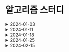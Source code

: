 # 알고리즘 스터디

<details>
<summary>2024-01-03</summary>

|이름|문제|
|:---:|:---:|
|박주용|[회의실예약](https://softeer.ai/practice/6266)|
|송지훈|[전광판](https://softeer.ai/practice/6268)|
|허건혁|[비밀메뉴](https://softeer.ai/practice/6269)|
|정봉기|[장애물인식프로그램](https://softeer.ai/practice/6282)|

</details>

<details>
<summary>2024-01-11</summary>

|이름|문제|
|:---:|:---:|
|박주용|[두 큐 합 같게 만들기]( https://school.programmers.co.kr/learn/courses/30/lessons/118667)|
|송지훈|[택배 배달과 수거하기](https://school.programmers.co.kr/learn/courses/30/lessons/150369)|
|허건혁|[주차요금계산](https://school.programmers.co.kr/learn/courses/30/lessons/92341)|
|정봉기|[이모티콘 할인 행사](https://school.programmers.co.kr/learn/courses/30/lessons/150368)|

</details>

</details>

<details>
<summary>2024-01-18</summary>

|이름|문제|
|:---:|:---:|
|박주용|[도넛과막대그래프](https://school.programmers.co.kr/learn/courses/30/lessons/258711)|
|송지훈|[가장많이받은선물](https://school.programmers.co.kr/learn/courses/30/lessons/258712)|
|허건혁|[주사위고르기](https://school.programmers.co.kr/learn/courses/30/lessons/258709)|
|정봉기|[산모양타일링](https://school.programmers.co.kr/learn/courses/30/lessons/258705)|

</details>

<details>
<summary>2024-01-25</summary>

|이름|문제|
|:---:|:---:|
|박주용|[좌석관리](https://softeer.ai/practice/6267)|
|송지훈|[마이크로서버](https://softeer.ai/practice/6264)|
|허건혁|[로드밸런서트래픽예측](https://softeer.ai/practice/6263)|
|정봉기|[이미지프로세싱](https://softeer.ai/practice/6265)|

</details>

<details>
<summary>2024-02-15</summary>

|이름|문제|
|:---:|:---:|
|박주용|[양궁대회](https://school.programmers.co.kr/learn/courses/30/lessons/92342)|
|송지훈|[양과늑대](https://school.programmers.co.kr/learn/courses/30/lessons/92343)|
|허건혁|[광고삽입](https://school.programmers.co.kr/learn/courses/30/lessons/72414)|
|정봉기|[파괴되지않은건물](https://school.programmers.co.kr/learn/courses/30/lessons/92344)|

</details>